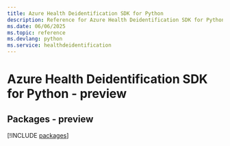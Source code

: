 ```yaml
---
title: Azure Health Deidentification SDK for Python
description: Reference for Azure Health Deidentification SDK for Python
ms.date: 06/06/2025
ms.topic: reference
ms.devlang: python
ms.service: healthdeidentification
---
```

# Azure Health Deidentification SDK for Python - preview
## Packages - preview
[!INCLUDE [packages](health-deidentification-index.md)]